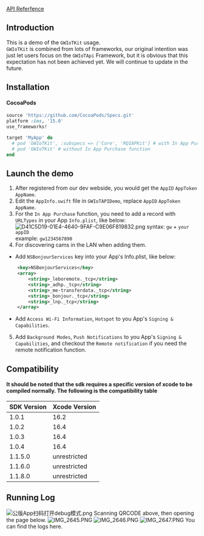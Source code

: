 [API Referfence](https://reoqoo.github.io/gwiotapi/api/-g-w-io-t-api/com.gw.gwiotapi/-g-w-io-t/index.html)

## Introduction
This is a demo of the `GWIoTKit` usage.  
`GWIoTKit` is combined from lots of frameworks, our original intention was just let users focus on the `GWIoTApi` Framework, but it is obvious that this expectation has not been achieved yet. We will continue to update in the future.

## Installation
#### CocoaPods
```ruby
source 'https://github.com/CocoaPods/Specs.git'
platform :ios, '15.0'
use_frameworks!

target 'MyApp' do
  # pod 'GWIoTKit', :subspecs => ['Core', 'RQIAPKit'] # with In App Purchase function
  # pod 'GWIoTKit' # without In App Purchase function
end
```

## Launch the demo
1. After registered from our dev webside, you would get the `AppID` `AppToken` `AppName`.
2. Edit the `AppInfo.swift` file in `GWIoTAPIDemo`, replace `AppID` `AppToken` `AppName`.
3. For the `In App Purchase` function, you need to add a record with `URLTypes` in your App `Info.plist`, like below:
![D41C5D19-01E4-4640-9FAF-C9E06F819832.png](D41C5D19-01E4-4640-9FAF-C9E06F819832.png)
syntax: `gw` + `your appID`  
example: `gw1234567890` 
4. For discovering cams in the LAN when adding them.  
- Add `NSBonjourServices` key into your App's Info.plist, like below:
```xml
	<key>NSBonjourServices</key>
	<array>
		<string>_leboremote._tcp</string>
		<string>_adhp._tcp</string>
		<string>_me-transferdata._tcp</string>
		<string>_bonjour._tcp</string>
		<string>_lnp._tcp</string>
	</array>
```  
- Add `Access Wi-Fi Information`, `Hotspot` to you App's `Signing & Capabilities`.  

5. Add `Background Modes`, `Push Notifications` to you App's `Signing & Capabilities`, and checkout the `Remote notification` if you need the remote notification function.  

## Compatibility
#### It should be noted that the sdk requires a specific version of xcode to be compiled normally. The following is the compatibility table

| SDK Version | Xcode Version |
| --- | --- |
| 1.0.1 | 16.2 |
| 1.0.2 | 16.4 |
| 1.0.3 | 16.4 |
| 1.0.4 | 16.4 |
| 1.1.5.0 | unrestricted |
| 1.1.6.0 | unrestricted |
| 1.1.8.0 | unrestricted |

## Running Log
![公版App扫码打开debug模式.png](公版App扫码打开debug模式.png)
Scanning QRCODE above, then opening the page below. 
![IMG_2645.PNG](IMG_2645.PNG)
![IMG_2646.PNG](IMG_2646.PNG)
![IMG_2647.PNG](IMG_2647.PNG)
You can find the logs here.
